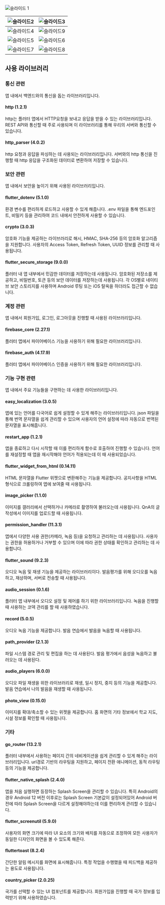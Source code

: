 ![슬라이드 1](https://github.com/kookmin-sw/capstone-2024-30/assets/55120784/72da3858-516e-4471-a9c8-f86f9283fdff)

| ![슬라이드2](https://github.com/kookmin-sw/capstone-2024-30/assets/55120784/2f1bf4df-afe8-4930-bd73-05cee1414f9b) | ![슬라이드3](https://github.com/kookmin-sw/capstone-2024-30/assets/55120784/92e8b7e8-2c4c-44a7-abfa-90fa4f28aeab) |
| ----------------------------------------------------------------------------------------------------------------- | ----------------------------------------------------------------------------------------------------------------- |
| ![슬라이드4](https://github.com/kookmin-sw/capstone-2024-30/assets/55120784/95f965e4-47c3-41c2-a2c4-6f208d3a2c60) | ![슬라이드9](https://github.com/kookmin-sw/capstone-2024-30/assets/55120784/da778960-cf69-4480-bbfb-35073f9fae1d) |
| ![슬라이드5](https://github.com/kookmin-sw/capstone-2024-30/assets/55120784/0c1997ae-ffd3-46d3-ac67-6e248c8f6928) | ![슬라이드6](https://github.com/kookmin-sw/capstone-2024-30/assets/55120784/76a55bab-0e96-4214-ae63-909a57db2d59) |
| ![슬라이드7](https://github.com/kookmin-sw/capstone-2024-30/assets/55120784/c95531fe-2463-4bd1-a16c-7215898ab63a) | ![슬라이드8](https://github.com/kookmin-sw/capstone-2024-30/assets/55120784/4efeb2be-4745-439f-a722-b477e2cd333d) |

## 사용 라이브러리

### 통신 관련

앱 내에서 백엔드와의 통신을 돕는 라이브러리입니다.

#### http (1.2.1)

http는 플러터 앱에서 HTTP요청을 보내고 응답을 받을 수 있는 라이브러리입니다. REST API와 통신할 때 주로 사용되며 이 라이브러리를 통해 우리의 서버와 통신할 수 있습니다.

#### http_parser (4.0.2)

http 요청과 응답을 파싱하는 데 사용되는 라이브러리입니다. 서버와의 http 통신을 진행할 때 http 응답을 구조화된 데이터로 변환하여 저장할 수 있습니다.

### 보안 관련

앱 내에서 보안을 높이기 위해 사용된 라이브러리입니다.

#### flutter_dotenv (5.1.0)

환경 변수를 편리하게 로드하고 사용할 수 있게 해줍니다. .env 파일을 통해 엔드포인트, 비밀키 등을 관리하여 코드 내에서 안전하게 사용할 수 있습니다.

#### crypto (3.0.3)

암호화 기능을 제공하는 라이브러리로 해시, HMAC, SHA-256 등의 암호화 알고리즘을 지원합니다. 사용자의 Access Token, Refresh Token, UUID 정보를 관리할 때 사용됩니다.

#### flutter_secure_storage (9.0.0)

플러터 내 앱 내부에서 민감한 데이터를 저장하는데 사용됩니다. 암호화된 저장소를 제공하고, 비밀번호, 토큰 등의 보안 데이터를 저장하는데 사용됩니다. 각 OS별로 네이티브 보안 스토리지를 사용하며 Android 루팅 또는 iOS 탈옥을 하더라도 접근할 수 없습니다.

### 계정 관련

앱 내에서 회원가입, 로그인, 로그아웃을 진행할 때 사용된 라이브러리입니다.

#### firebase_core (2.27.1)

플러터 앱에서 파이어베이스 기능을 사용하기 위해 필요한 라이브러리입니다.

#### firebase_auth (4.17.9)

플러터 앱에서 파이어베이스 인증을 사용하기 위해 필요한 라이브러리입니다.

### 기능 구현 관련

앱 내에서 주요 기능들을 구현하는 데 사용한 라이브러리입니다.

#### easy_localization (3.0.5)

앱에 있는 언어를 다국어로 쉽게 설정할 수 있게 해주는 라이브러리입니다. json 파일을 통해 번역 문자열을 쉽게 관리할 수 있으며 사용자의 언어 설정에 따라 자동으로 번역된 문자열을 표시해줍니다.

#### restart_app (1.2.1)

앱을 종료하고 다시 시작할 때 이를 편리하게 함수로 호출하여 진행할 수 있습니다. 언어를 재설정할 때 앱을 재시작해야 언어가 적용되는데 이 때 사용되었습니다.

#### flutter_widget_from_html (0.14.11)

HTML 문자열을 Flutter 위젯으로 변환해주는 기능을 제공합니다. 공지사항을 HTML 형식으로 크롤링하여 앱에 보여줄 때 사용됩니다.

#### image_picker (1.1.0)

이미지를 갤러리에서 선택하거나 카메라로 촬영하여 불러오는데 사용됩니다. QnA의 글 작성에서 이미지를 업로드할 때 사용됩니다.

#### permission_handler (11.3.1)

앱에서 다양한 사용 권한(카메라, 녹음 등)을 요청하고 관리하는 데 사용됩니다. 사용자는 권한을 허용하거나 거부할 수 있으며 이에 따라 권한 상태를 확인하고 관리하는 데 사용합니다.

#### flutter_sound (9.2.3)

오디오 녹음 및 재생 기능을 제공하는 라이브러리이다. 발음평가를 위해 오디오를 녹음하고, 재상하며, 서버로 전송할 때 사용됩니다.

#### audio_session (0.1.6)

플러터 앱 내부에서 오디오 설정 및 제어를 하기 위한 라이브러리입니다. 녹음을 진행할 때 사용하는 코덱 관리를 할 때 사용하였습니다.

#### record (5.0.5)

오디오 녹음 기능을 제공합니다. 발음 연습에서 발음을 녹음할 때 사용됩니다.

#### path_provider (2.1.3)

파일 시스템 경로 관리 및 편집을 하는 데 사용된다. 발음 평가에서 음성을 녹음하고 불러오는 데 사용된다.

#### audio_players (6.0.0)

오디오 파일 재생을 위한 라이브러리로 재생, 일시 정지, 중지 등의 기능을 제공합니다. 발음 연습에서 나의 발음을 재생할 때 사용됩니다.

#### photo_view (0.15.0)

이미지를 확대/축소할 수 있는 위젯을 제공합니다. 홈 화면의 기타 정보에서 학교 지도, 시설 정보를 확인할 때 사용됩니다.

### 기타

#### go_router (13.2.1)

플러터 내부에서 사용하는 페이지 간의 네비게이션을 쉽게 관리할 수 있게 해주는 라이브러리입니다. url경로 기반의 라우팅을 지원하고, 페이지 전환 애니메이션, 동적 라우팅 등의 기능을 제공합니다.

#### flutter_native_splash (2.4.0)

앱을 처음 실행하면 등장하는 Splash Screen을 관리할 수 있습니다. 특히 Android의 경우 Android 12 버전 이후로는 Splash Screen 기본값이 설정되어있어 Android 버전에 따라 Splash Screen을 다르게 설정해야하는데 이를 편리하게 관리할 수 있습니다.

#### flutter_screenutil (5.9.0)

사용자의 화면 크기에 따라 UI 요소의 크기와 배치를 자동으로 조정하여 모든 사용자가 동일한 디자인의 화면을 볼 수 있도록 해준다.

#### fluttertoast (8.2.4)

간단한 알림 메시지를 화면에 표시해줍니다. 특정 작업을 수행했을 때 피드백을 제공하는 용도로 사용됩니다.

#### country_picker (2.0.25)

국가를 선택할 수 있는 UI 컴포넌트를 제공합니다. 회원가입을 진행할 때 국가 정보를 입력받기 위해 사용하였습니다.
